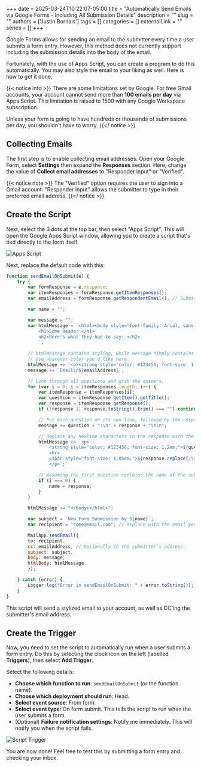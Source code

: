 +++ 
date = 2025-03-24T10:22:07-05:00
title = "Automatically Send Emails via Google Forms - Including All Submission Details"
description = ""
slug = ""
authors = ['Justin Bornais']
tags = []
categories = []
externalLink = ""
series = []
+++

Google Forms allows for sending an email to the submitter every time a user submits a form entry. However, this method does not
currently support including the submission details into the body of the email.

Fortunately, with the use of Apps Script, you can create a program to do this automatically. You may also style the email to your liking as well.
Here is how to get it done.

{{< notice info >}}
There are some limitations set by Google. For free Gmail accounts, your account cannot send more than **100 emails per day** via Apps Script.
This limitation is raised to 1500 with any Google Workspace subscription.

Unless your form is going to have hundreds or thousands of submissions per day, you shouldn't have to worry.
{{</ notice >}}

## Collecting Emails
The first step is to enable collecting email addresses. Open your Google Form, select **Settings** then expand the **Responses** section.
Here, change the value of **Collect email addresses** to "Responder input" or "Verified".

{{< notice note >}}
The "Verified" option requires the user to sign into a Gmail account. "Responder input" allows the submitter to type in their preferred email address.
{{</ notice >}}

## Create the Script
Next, select the 3 dots at the top bar, then select "Apps Script". This will open the Google Apps Script window, allowing you to create a script that's tied
directly to the form itself.

![Apps Script](/form-view.png)

Next, replace the default code with this:

```js
function sendEmailOnSubmit(e) {
    try {
        var formResponse = e.response;
        var itemResponses = formResponse.getItemResponses();
        var emailAddress = formResponse.getRespondentEmail(); // Submitter's email address.

        var name = '';

        var message = "";
        var htmlMessage = `<html><body style="font-family: Arial, sans-serif; color: #333;">
            <h1>Some Header </h1>
            <h2>Here's what they had to say: </h2>
            `;
        
        // htmlMessage contains styling, while message simply contains the text.
        // Use whatever color you'd like here.
        htmlMessage += `<p><strong style="color: #123456; font-size: 1.2em;">Email</strong><br><span style="font-size: 1.05em;">${emailAddress}</span></p>`;
        message += `Email\n${emailAddress}`;

        // Loop through all questions and grab the answers.
        for (var i = 0; i < itemResponses.length; i++) {
            var itemResponse = itemResponses[i];
            var question = itemResponse.getItem().getTitle();
            var response = itemResponse.getResponse();
            if (!response || response.toString().trim() === "") continue; // Skip empty responses.

            // Put each question on its own line, followed by the response.
            message += question + ":\n" + response + "\n\n";

            // Replace any newline characters in the response with the HTML `<br>` tag.
            htmlMessage += `<p>
                <strong style="color: #123456; font-size: 1.2em;">${question}</strong>
                <br>
                <span style="font-size: 1.05em;">${response.replace(/\r\n|\r|\n/g, '<br>')}</span>
                </p>`;

            // Assuming the first question contains the name of the submitter.
            if (i === 0) {
                name = response;
            }
        }

        htmlMessage += "</body></html>";

        var subject = `New Form Submission by ${name}`;
        var recipient = "some@email.com"; // Replace with the email you want to send it to. To include multiple accounts, separate each email with a comma.

        MailApp.sendEmail({
        to: recipient,
        cc: emailAddress, // Optionally CC the submitter's address.
        subject: subject,
        body: message,
        htmlBody: htmlMessage
        });

    } catch (error) {
        Logger.log("Error in sendEmailOnSubmit: " + error.toString());
    }
}
```

This script will send a stylized email to your account, as well as CC'ing the submitter's email address.

## Create the Trigger
Now, you need to set the script to automatically run when a user submits a form entry. Do this by selecting the clock icon on the left (labelled **Triggers**), then select **Add Trigger**.

Select the following details:
- **Choose which function to run**: `sendEmailOnSubmit` (or the function name).
- **Choose which deployment should run**: Head.
- **Select event source**: From form.
- **Select event type**: On form submit. This tells the script to run when the user submits a form.
- (Optional) **Failure notification settings**: Notify me immediately. This will notify you when the script fails.

![Script Trigger](/form-trigger.png)

You are now done! Feel free to test this by submitting a form entry and checking your inbox.
